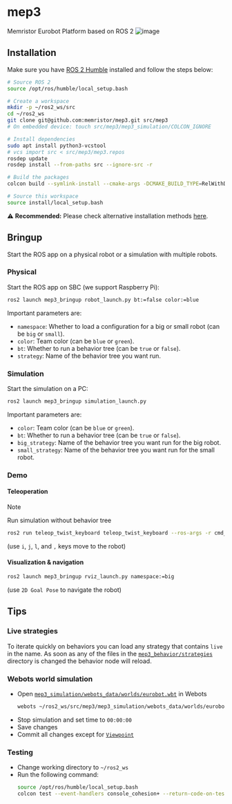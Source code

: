 # mep3
Memristor Eurobot Platform based on ROS 2
![image](https://user-images.githubusercontent.com/13640533/156475608-3f8c7692-c462-4a7d-8078-786c2713d709.png)

## Installation

Make sure you have [ROS 2 Humble](https://docs.ros.org/en/humble/Installation/Ubuntu-Install-Debians.html) installed and follow the steps below:

```sh
# Source ROS 2
source /opt/ros/humble/local_setup.bash

# Create a workspace
mkdir -p ~/ros2_ws/src
cd ~/ros2_ws
git clone git@github.com:memristor/mep3.git src/mep3
# On embedded device: touch src/mep3/mep3_simulation/COLCON_IGNORE

# Install dependencies
sudo apt install python3-vcstool
# vcs import src < src/mep3/mep3.repos
rosdep update
rosdep install --from-paths src --ignore-src -r

# Build the packages
colcon build --symlink-install --cmake-args -DCMAKE_BUILD_TYPE=RelWithDebInfo

# Source this workspace
source install/local_setup.bash
```

⚠️ **Recommended:**
Please check alternative installation methods [here](./docker).

## Bringup

Start the ROS app on a physical robot or a simulation with multiple robots.

### Physical

Start the ROS app on SBC (we support Raspberry Pi):
```sh
ros2 launch mep3_bringup robot_launch.py bt:=false color:=blue
```

Important parameters are:
- `namespace`: Whether to load a configuration for a big or small robot (can be `big` or `small`).
- `color`: Team color (can be `blue` or `green`).
- `bt`: Whether to run a behavior tree (can be `true` or `false`).
- `strategy`: Name of the behavior tree you want run.

### Simulation

Start the simulation on a PC:
```sh
ros2 launch mep3_bringup simulation_launch.py
```

Important parameters are:
- `color`: Team color (can be `blue` or `green`).
- `bt`: Whether to run a behavior tree (can be `true` or `false`).
- `big_strategy`: Name of the behavior tree you want run for the big robot.
- `small_strategy`: Name of the behavior tree you want run for the small robot.

### Demo

#### Teleoperation
>[!NOTE]
Run simulation without behavior tree

```sh
ros2 run teleop_twist_keyboard teleop_twist_keyboard --ros-args -r cmd_vel:=big/cmd_vel
```
(use `i`, `j`, `l`, and `,` keys move to the robot)

#### Visualization & navigation
```sh
ros2 launch mep3_bringup rviz_launch.py namespace:=big
```
(use `2D Goal Pose` to navigate the robot)

## Tips

### Live strategies

To iterate quickly on behaviors you can load any strategy that contains `live` in the name.
As soon as any of the files in the [`mep3_behavior/strategies`](mep3_behavior/strategies) directory is changed the behavior node will reload.

### Webots world simulation

- Open [`mep3_simulation/webots_data/worlds/eurobot.wbt`](./mep3_simulation/webots_data/worlds/eurobot.wbt) in Webots
  ```sh
  webots ~/ros2_ws/src/mep3/mep3_simulation/webots_data/worlds/eurobot.wbt
  ```
- Stop simulation and set time to `00:00:00`
- Save changes
- Commit all changes except for [`Viewpoint`](./mep3_simulation/webots_data/worlds/eurobot.wbt#L5-L7)

### Testing

- Change working directory to `~/ros2_ws`
- Run the following command:
  ```sh
  source /opt/ros/humble/local_setup.bash
  colcon test --event-handlers console_cohesion+ --return-code-on-test-failure
  ```
